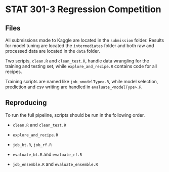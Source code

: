 # STAT 301-3 Regression Competition

## Files

All submissions made to Kaggle are located in the `submission` folder. Results for model tuning are located the `intermediates` folder and both raw and processed data are located in the `data` folder.

Two scripts, `clean.R` and `clean_test.R`, handle data wrangling for the training and testing set, while `explore_and_recipe.R` contains code for all recipes.

Training scripts are named like `job_<modelType>.R`, while model selection, prediction and csv writing are handled in `evaluate_<modelType>.R`

## Reproducing

To run the full pipeline, scripts should be run in the following order.

-   `clean.R` and `clean_test.R`

-   `explore_and_recipe.R`

-   `job_bt.R`, `job_rf.R`

-   `evaluate_bt.R` and `evaluate_rf.R`

-   `job_ensemble.R` and `evaluate_ensemble.R`
